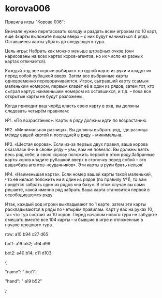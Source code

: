 # korova006

Правила игры "Корова 006":

Вначале нужно перетасовать колоду и раздать всем игрокам по 10 карт, ещё 4карты выложите лицом вверх – с них будут начинаться 4 ряда. Оставшиеся карты убрать до следующего тура.


Цель игры:
Набрать как можно меньше штрафных очков (они нарисованы на всех картах коров-агентов, но их число на разных картах отличается).


Каждый ход все игроки выбирают по одной карте из руки и кладут их перед собой рубашкой вверх. Затем все выбранные карты одновременно переворачиваются. 
Игрок, сыгравший карту ссамым маленьким номером, первым кладёт её в один из рядов, затем тот, кто сыграл картус наименьшим номером из оставшихся, и т.д. – пока все открытые карты не будут разложены.

Когда приходит ваш черёд класть свою карту в ряд, вы должны следовать четырём правилам:

№1. «По возрастанию». Карты в ряду должны идти по возрастанию.

№2. «Минимальная разница». Вы должны выбрать ряд, где разница между вашей картой и последней в ряду – минимальна.

№3. «Шестая корова». Если из-за первых двух правил, ваша корова оказалась 6-й в своём ряду – увы, вам не повезло. Вы должны взять весь ряд себе, а свою корову положить первой в этом ряду.Забранные карты коров кладите рубашкой вверх в стопочку перед собой – это ваша«база агентов-неудачников». Эти карты в руки брать нельзя!

№4. «Наименьшая карта». 
Если номер вашей карты такой маленький, что её нельзя положить ни в один из рядов (по правилу №1), то вам придётся забрать один из рядов «на базу». В этом случае вы сами решаете, какой именно ряд забрать.Ваша карта становится первой в освободившемся ряду.

Итак, каждый ход игроки выкладывают по 1 карте, затем эти карты раскладываются в ряды по четырём правилам. Карт у вас на руках 10, так что тур состоит из 10 ходов. Перед началом нового тура не забудьте смешать вместе все 104 карты – и бывшие в игре и отложенные в начале прошлого тура.


row: a10 b94 c27 d65

bot1: a19 b52; c94 d99

bot2: a40 b14; c11 d103

{

  "name": " bot1",

  "hand": " a19 b52"

}